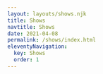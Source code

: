 ```yaml
---
layout: layouts/shows.njk
title: Shows
navtitle: Shows
date: 2021-04-08
permalink: /shows/index.html
eleventyNavigation:
  key: Shows
  order: 1
---
```

